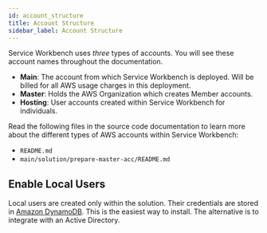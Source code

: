 ```yaml
---
id: account_structure
title: Account Structure
sidebar_label: Account Structure
---
```


Service Workbench uses _three_ types of accounts. You will see these account names throughout the documentation. 
- **Main**: The account from which Service Workbench is deployed. Will be billed for all AWS usage charges in this deployment.
- **Master**: Holds the AWS Organization which creates Member accounts.
- **Hosting**: User accounts created within Service Workbench for individuals.

Read the following files in the source code documentation to learn more about the different types of AWS accounts within Service Workbench: 

- `README.md`
- `main/solution/prepare-master-acc/README.md`

## Enable Local Users

Local users are created only within the solution. Their credentials are stored in [Amazon DynamoDB](https://aws.amazon.com/dynamodb/?nc2=type_a). This is the easiest way to install. The alternative is to integrate with an Active Directory.

